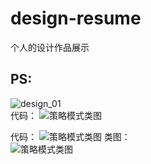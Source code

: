 # design-resume
个人的设计作品展示  
## PS:  
![design_01](https://uncomapp.oss-cn-beijing.aliyuncs.com/uncom_dynamics/design-01.jpg)  
代码： 
![策略模式类图](https://uncomapp.oss-cn-beijing.aliyuncs.com/uncom_dynamics/design.png)  

代码： 
![策略模式类图](https://uncomapp.oss-cn-beijing.aliyuncs.com/uncom_dynamics/design-01.jpg) 
类图：  
![策略模式类图](https://uncomapp.oss-cn-beijing.aliyuncs.com/uncom_dynamics/design.png)  



